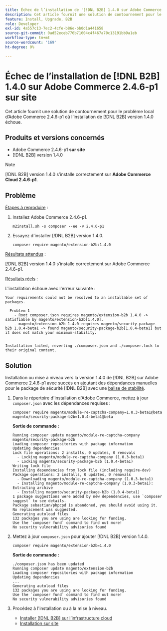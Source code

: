```yaml
---
title: Échec de l’installation de '[!DNL B2B] 1.4.0 sur Adobe Commerce 2.4.6-p1 sur site'
description: Cet article fournit une solution de contournement pour le problème local d’Adobe Commerce 2.4.6-p1 où l’installation de la version 1.4.0 échoue. [!DNL B2B]
feature: Install, Upgrade, B2B
role: Developer
exl-id: 4a557c13-7ec2-4cfe-b86e-bb0d1a441658
source-git-commit: 0ad52eceb776b71604c4f467a70c13191bb9a1eb
workflow-type: tm+mt
source-wordcount: '169'
ht-degree: 0%

---
```


# Échec de l’installation de [!DNL B2B] 1.4.0 sur Adobe Commerce 2.4.6-p1 sur site

Cet article fournit une solution de contournement pour le problème local d’Adobe Commerce 2.4.6-p1 où l’installation de [!DNL B2B] version 1.4.0 échoue.

## Produits et versions concernés

* Adobe Commerce 2.4.6-p1 **sur site**
* [!DNL B2B] version 1.4.0

>[!NOTE]
>
>[!DNL B2B] version 1.4.0 s’installe correctement sur **Adobe Commerce Cloud 2.4.6-p1**.

## Problème

<u>Étapes à reproduire</u> :

1. Installez Adobe Commerce 2.4.6-p1.

   ```terminal
   m2install.sh -s composer --ee -v 2.4.6-p1
   ```

1. Essayez d&#39;installer [!DNL B2B] version 1.4.0.

   ```terminal
   composer require magento/extension-b2b:1.4.0
   ```

<u>Résultats attendus</u> :

[!DNL B2B] version 1.4.0 s’installe correctement sur Adobe Commerce 2.4.6-p1.

<u>Résultats réels</u> :

L&#39;installation échoue avec l&#39;erreur suivante :

```terminal
Your requirements could not be resolved to an installable set of packages.

  Problem 1
    - Root composer.json requires magento/extension-b2b 1.4.0 -> satisfiable by magento/extension-b2b[1.4.0].
    - magento/extension-b2b 1.4.0 requires magento/security-package-b2b 1.0.4-beta1 -> found magento/security-package-b2b[1.0.4-beta1] but it does not match your minimum-stability.


Installation failed, reverting ./composer.json and ./composer.lock to their original content.
```

## Solution

Installation ou mise à niveau vers la version 1.4.0 de [!DNL B2B] sur Adobe Commerce 2.4.6-p1 avec succès en ajoutant des dépendances manuelles pour le package de sécurité [!DNL B2B] avec une [balise de stabilité](https://getcomposer.org/doc/04-schema.md#package-links).

1. Dans le répertoire d&#39;installation d&#39;Adobe Commerce, mettez à jour `composer.json` avec les dépendances requises :

   ```terminal
   composer require magento/module-re-captcha-company=1.0.3-beta1@beta magento/security-package-b2b=1.0.4-beta1@beta
   ```

   **Sortie de commande :**

   ```terminal
   Running composer update magento/module-re-captcha-company magento/security-package-b2b
   Loading composer repositories with package information
   Updating dependencies
   Lock file operations: 2 installs, 0 updates, 0 removals
     - Locking magento/module-re-captcha-company (1.0.3-beta1)
     - Locking magento/security-package-b2b (1.0.4-beta1)
   Writing lock file
   Installing dependencies from lock file (including require-dev)
   Package operations: 2 installs, 0 updates, 0 removals
     - Downloading magento/module-re-captcha-company (1.0.3-beta1)
     - Installing magento/module-re-captcha-company (1.0.3-beta1): Extracting archive
     - Installing magento/security-package-b2b (1.0.4-beta1)
   1 package suggestions were added by new dependencies, use `composer suggest` to see details.
   Package sebastian/phpcpd is abandoned, you should avoid using it. No replacement was suggested.
   Generating autoload files
   132 packages you are using are looking for funding.
   Use the `composer fund` command to find out more!
   No security vulnerability advisories found
   ```

1. Mettez à jour `composer.json` pour ajouter [!DNL B2B] version 1.4.0.

   ```terminal
   composer require magento/extension-b2b=1.4.0
   ```

   **Sortie de commande :**

   ```terminal
   ./composer.json has been updated
   Running composer update magento/extension-b2b
   Loading composer repositories with package information
   Updating dependencies
   ...
   Generating autoload files
   132 packages you are using are looking for funding.
   Use the `composer fund` command to find out more!
   No security vulnerability advisories found
   ```

1. Procédez à l&#39;installation ou à la mise à niveau.

   * [Installer [!DNL B2B]  sur l’infrastructure cloud](https://experienceleague.adobe.com/docs/commerce-cloud-service/user-guide/configure-store/b2b-module.html)
   * [Installation sur site](https://experienceleague.adobe.com/docs/commerce-admin/b2b/install.html)

